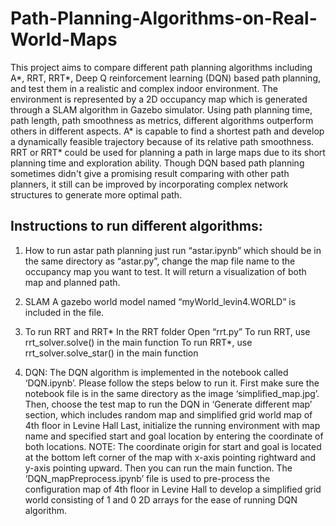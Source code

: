 # Path-Planning-Algorithms-on-Real-World-Maps
This project aims to compare different path planning algorithms including A*, RRT, RRT*, Deep Q reinforcement learning (DQN) based path planning, and test them in a realistic and complex indoor environment. The environment is represented by a 2D occupancy map which is generated through a SLAM algorithm in Gazebo simulator. Using path planning time, path length, path smoothness as metrics, different algorithms outperform others in different aspects. A* is capable to find a shortest path and develop a dynamically feasible trajectory because of its relative path smoothness. RRT or RRT* could be used for planning a path in large maps due to its short planning time and exploration ability. Though DQN based path planning sometimes didn't give a promising result comparing with other path planners, it still can be improved by incorporating complex network structures to generate more optimal path.

## Instructions to run different algorithms:
1. How to run astar path planning
just run “astar.ipynb” which should be in the same directory as “astar.py”, change the map file name to the occupancy map you want to test. It will return a visualization of both map and planned path.

2. SLAM
A gazebo world model named “myWorld_levin4.WORLD” is included in the file.

3. To run RRT and RRT*
In the RRT folder
Open “rrt.py”
To run RRT, use rrt_solver.solve() in the main function
To run RRT*, use rrt_solver.solve_star() in the main function

3. DQN:
The DQN algorithm is implemented in the notebook called ‘DQN.ipynb’. Please follow the steps below to run it.
First make sure the notebook file is in the same directory as the image ‘simplified_map.jpg’. 
Then, choose the test map to run the DQN in ‘Generate different map’ section, which includes random map and simplified grid world map of 4th floor in Levine Hall
Last, initialize the running environment with map name and specified start and goal location by entering the coordinate of both locations. NOTE: The coordinate origin for start and goal is located at the bottom left corner of the map with x-axis pointing rightward and y-axis pointing upward. Then you can run the main function.
The ‘DQN_mapPreprocess.ipynb’ file is used to pre-process the configuration map of 4th floor in Levine Hall to develop a simplified grid world consisting of 1 and 0 2D arrays for the ease of running DQN algorithm.

